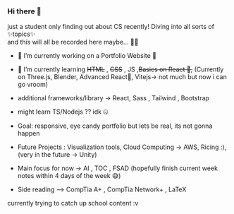 ### Hi there 👋

just a student only finding out about CS recently! 
Diving into all sorts of ✨topics✨
<br>
and this will all be recorded here maybe... 😵‍💫


- 🔭 I’m currently working on a Portfolio Website 🔧
- 🌱 I’m currently learning  ~~HTML~~ , ~~CSS~~ , JS  ,~~Basics on React 🥳,~~ (Currently on Three.js, Blender, Advanced React🤔, Vitejs-> not much but now i can go vroom)
- additional frameworks/library -> React, Sass , Tailwind , Bootstrap
- might learn TS/Nodejs ?? idk 🤐

 
- Goal: responsive, eye candy portfolio but lets be real, its not gonna happen
- Future Projects : Visualization tools, Cloud Computing -> AWS, Ricing :), (very in the future -> Unity) 
- Main focus for now -> AI , TOC , FSAD 
(hopefully finish current week notes within 4 days of the week 😅)

- Side reading --> CompTia A+ , CompTia Network+ , LaTeX 


currently trying to catch up school content :v 




<!--
**ArMorYeenR13/ArMorYeenR13** is a ✨ _special_ ✨ repository because its `README.md` (this file) appears on your GitHub profile.

Here are some ideas to get you started:

- 🔭 I’m currently working on ...
- 🌱 I’m currently learning ...
- 👯 I’m looking to collaborate on ...
- 🤔 I’m looking for help with ...
- 💬 Ask me about ...
- 📫 How to reach me: ...
- 😄 Pronouns: ...
- ⚡ Fun fact: ...
-->
